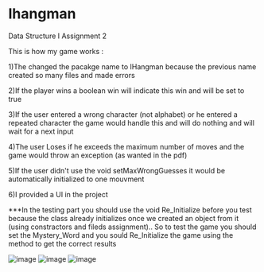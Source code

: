 # Ihangman

Data Structure I Assignment 2

This is how my game works :

1)The changed the pacakge name to IHangman because the previous name created so many files and made errors

2)If the player wins a boolean win will indicate this win and will be set to true

3)If the user entered a wrong character (not alphabet) or he entered a repeated character the game would handle this and will do nothing and will wait for a next input

4)The user Loses if he exceeds the maximum number of moves and the game would throw an exception (as wanted in the pdf)

5)If the user didn't use the void setMaxWrongGuesses it would be automatically initialized to one mouvment

6)I provided a UI in the project

***In the testing part you should use the void Re_Initialize before you test because the class already initializes once we created an object from it (using constractors and fileds assignment).. So to test the game you should set the Mystery_Word and you sould Re_Initialize the game using the method to get the correct results

![image](https://user-images.githubusercontent.com/61145262/117564208-3df08080-b0ab-11eb-97fe-d79832090cd4.png)
![image](https://user-images.githubusercontent.com/61145262/117564213-46e15200-b0ab-11eb-9383-597ace8421a7.png)
![image](https://user-images.githubusercontent.com/61145262/117564216-4cd73300-b0ab-11eb-8595-ce467d32578d.png)

